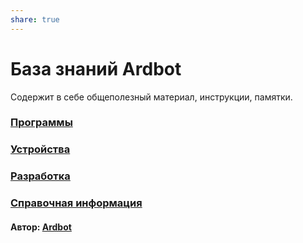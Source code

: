 ```yaml
---
share: true
---
```

# База знаний Ardbot
Содержит в себе общеполезный материал, инструкции, памятки.

### [Программы](1.soft.md)
### [Устройства](2.device.md)
### [Разработка](3.dev.md)
### [Справочная информация](4.info.md)
#### Автор: [Ardbot](https://github.com/Ardbot)